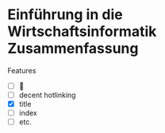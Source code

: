 # Einführung in die Wirtschaftsinformatik Zusammenfassung

Features
- [ ] :camel:
- [ ] decent hotlinking
- [x] title
- [ ] index
- [ ] etc.
